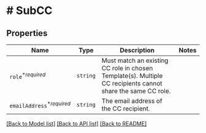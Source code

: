 # # SubCC



## Properties

Name | Type | Description | Notes
------------ | ------------- | ------------- | -------------
| `role`<sup>*_required_</sup> | ```string``` |  Must match an existing CC role in chosen Template(s). Multiple CC recipients cannot share the same CC role.  |  |
| `emailAddress`<sup>*_required_</sup> | ```string``` |  The email address of the CC recipient.  |  |

[[Back to Model list]](../../README.md#models) [[Back to API list]](../../README.md#endpoints) [[Back to README]](../../README.md)
